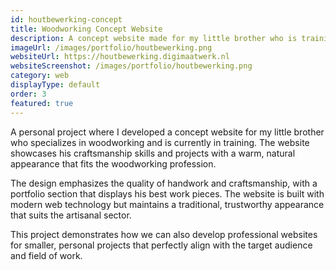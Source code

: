 ```yaml
---
id: houtbewerking-concept
title: Woodworking Concept Website
description: A concept website made for my little brother who is training to become a woodworker
imageUrl: /images/portfolio/houtbewerking.png
websiteUrl: https://houtbewerking.digimaatwerk.nl
websiteScreenshot: /images/portfolio/houtbewerking.png
category: web
displayType: default
order: 3
featured: true
---
```


A personal project where I developed a concept website for my little brother who specializes in woodworking and is currently in training. The website showcases his craftsmanship skills and projects with a warm, natural appearance that fits the woodworking profession.

The design emphasizes the quality of handwork and craftsmanship, with a portfolio section that displays his best work pieces. The website is built with modern web technology but maintains a traditional, trustworthy appearance that suits the artisanal sector.

This project demonstrates how we can also develop professional websites for smaller, personal projects that perfectly align with the target audience and field of work.